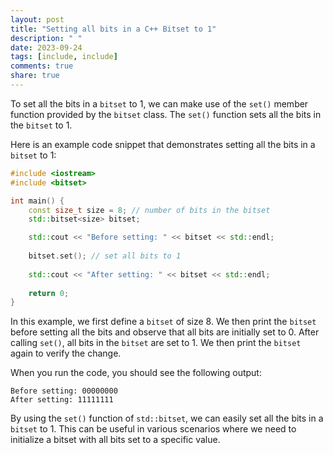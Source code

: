 ```yaml
---
layout: post
title: "Setting all bits in a C++ Bitset to 1"
description: " "
date: 2023-09-24
tags: [include, include]
comments: true
share: true
---
```


To set all the bits in a `bitset` to 1, we can make use of the `set()` member function provided by the `bitset` class. The `set()` function sets all the bits in the `bitset` to 1.

Here is an example code snippet that demonstrates setting all the bits in a `bitset` to 1:

```c++
#include <iostream>
#include <bitset>

int main() {
    const size_t size = 8; // number of bits in the bitset
    std::bitset<size> bitset;

    std::cout << "Before setting: " << bitset << std::endl;
  
    bitset.set(); // set all bits to 1
  
    std::cout << "After setting: " << bitset << std::endl;
  
    return 0;
}
```

In this example, we first define a `bitset` of size 8. We then print the `bitset` before setting all the bits and observe that all bits are initially set to 0. After calling `set()`, all bits in the `bitset` are set to 1. We then print the `bitset` again to verify the change.

When you run the code, you should see the following output:

```
Before setting: 00000000
After setting: 11111111
```

By using the `set()` function of `std::bitset`, we can easily set all the bits in a `bitset` to 1. This can be useful in various scenarios where we need to initialize a bitset with all bits set to a specific value.
